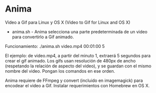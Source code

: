 # Anima
Video a Gif para Linux y OS X (Video to Gif for Linux and OS X)
<ul>
<li>anima.sh - Anima selecciona una parte predeterminada de un video para convertirlo a Gif animado.</li>
</ul>

Funcionamiento: ./anima.sh video.mp4 00:01:00 5

El ejemplo: de video.mp4, a partir del minuto 1, extraerá 5 segundos para crear el gif animado. Los gifs usan resolución de 480px de ancho (respetando la relación de aspecto del video), y se guardan con el mismo nombre del video. Pongan los comandos en ese orden.

Anima requiere de FFmpeg y convert (incluido en imagemagick) para encodear el video a Gif. Instalar requerimientos con Homebrew en OS X.
